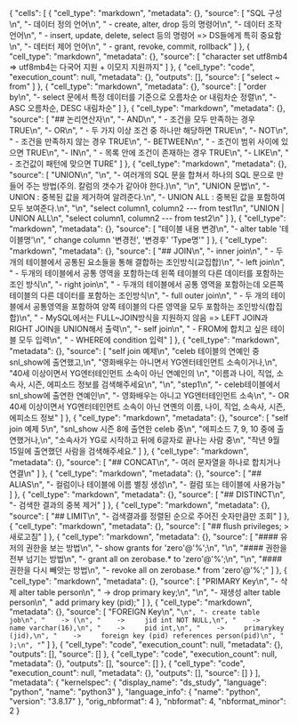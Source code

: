 {
 "cells": [
  {
   "cell_type": "markdown",
   "metadata": {},
   "source": [
    "SQL 구성\n",
    "- 데이터 정의 언어\n",
    "    - create, alter, drop 등의 명령어\n",
    "- 데이터 조작 언어\n",
    "    -  insert, update, delete, select 등의 명령어 => DS들에게 특히 중요함\n",
    "- 데터터 제어 언어\n",
    "    - grant, revoke, commit, rollback"
   ]
  },
  {
   "cell_type": "markdown",
   "metadata": {},
   "source": [
    "character set utf8mb4  =>  utf8mb4는 다국어 지원 + 이모지 지원까지"
   ]
  },
  {
   "cell_type": "code",
   "execution_count": null,
   "metadata": {},
   "outputs": [],
   "source": [
    "select ~ from"
   ]
  },
  {
   "cell_type": "markdown",
   "metadata": {},
   "source": [
    "order by\n",
    "- select  문에서 특정 데이터를 기준으로 오름차순 or 내림차순 정렬\n",
    "- ASC 오름차순, DESC 내림차순"
   ]
  },
  {
   "cell_type": "markdown",
   "metadata": {},
   "source": [
    "## 논리연산자\n",
    "- AND\n",
    "    - 조건을 모두 만족하는 경우 TRUE\n",
    "- OR\n",
    "    - 두 가지 이상 조건 중 하나만 해당하면 TRUE\n",
    "- NOT\n",
    "    - 조건을 만족하지 않는 경우 TRUE\n",
    "- BETWEEN\n",
    "    - 조건이 범위 사이에 있으면 TRUE\n",
    "- IN\n",
    "    - 목록 안에 조건이 존재하는 경우 TRUE\n",
    "- LIKE\n",
    "    - 조건값이 패턴에 맞으면 TURE"
   ]
  },
  {
   "cell_type": "markdown",
   "metadata": {},
   "source": [
    "UNION\n",
    "\n",
    "- 여러개의 SQL 문을 합쳐서 하나의 SQL 문으로 만들어 주는 방법(주의. 칼럼의 갯수가 같아야 한다.)\n",
    "\n",
    "UNION 문법\n",
    "- UNION : 중복된 값을 제거하여 알려준다.\n",
    "- UNION ALL : 중복된 값을 포함하여 모두 보여준다.\n",
    "\n",
    "select column1, column2 --- from test1\n",
    "UNION | UNION ALL\n",
    "select column1, column2 --- from test2\n"
   ]
  },
  {
   "cell_type": "markdown",
   "metadata": {},
   "source": [
    "테이블 내용 변경\n",
    "- alter table '테이블명'\n",
    "    change column '변경전', '변경후' 'Type명'"
   ]
  },
  {
   "cell_type": "markdown",
   "metadata": {},
   "source": [
    "## JOIN\n",
    "- inner join\n",
    "    - 두개의 테이블에서 공통된 요소들을 통해 결합하는 조인방식(교집합)\n",
    "- left join\n",
    "    - 두개의 테이블에서 공통 영역을 포함하는데 왼쪽 테이블의 다른 데이터를 포함하는 조인 방식\n",
    "- right join\n",
    "    - 두개의 테이블에서 공통 영역을 포함하는데 오른쪽 테이블의 다른 데이터를 포함하는 조인방식\n",
    "- full outer join\n",
    "    - 두 개의 테이블에서 공통영역을 포함하여 양쪽 테이블의 다른 영역을 모두 포함하는 조인방식(합집합)\n",
    "    - MySQL에서는 FULL~JOIN방식을 지원하지 않음 => LEFT JOIN과 RIGHT JOIN을 UNION해서 출력\n",
    "- self join\n",
    "    - FROM에 합치고 싶은 테이블 모두 입력\n",
    "    - WHERE에 condition 입력"
   ]
  },
  {
   "cell_type": "markdown",
   "metadata": {},
   "source": [
    "self join 예제\n",
    "celeb 테이블의 연예인 중 snl_show에 출연했고,\n",
    "영화배우는 아니면서 YG엔터테인먼트 소속이거나,\n",
    "40세 이상이면서 YG엔터테인먼트 소속이 아닌 연예인의 \n",
    "이름과 나이, 직업, 소속사, 시즌, 에피소드 정보를 검색해주세요\n",
    "\n",
    "step1\n",
    "- celeb테이블에서 snl_show에 출연한 연예인\n",
    "- 영화배우는 아니고 YG엔터테인먼트 소속\n",
    "- OR 40세 이상이면서 YG엔터테인먼트 소속이 아닌 연옌의 이름, 나이, 직업, 소속사, 시즌, 에피소드 정보"
   ]
  },
  {
   "cell_type": "markdown",
   "metadata": {},
   "source": [
    "self join 예제 5\n",
    "snl_show 시즌 8에 출연한 celeb 중\n",
    "에피소드 7, 9, 10 중에 출연했거나,\n",
    "소속사가 YG로 시작하고 뒤에 6글자로 끝나는 사람 중\n",
    "작년 9월 15일에 출연했던 사람을 검색해주세요."
   ]
  },
  {
   "cell_type": "markdown",
   "metadata": {},
   "source": [
    "## CONCAT\n",
    "- 여러 문자열을 하나로 합치거나 연결\n"
   ]
  },
  {
   "cell_type": "markdown",
   "metadata": {},
   "source": [
    "## ALIAS\n",
    "- 컬럼이나 테이블에 이름 별칭 생성\n",
    "- 컬럼 또는 테이블에 사용가능"
   ]
  },
  {
   "cell_type": "markdown",
   "metadata": {},
   "source": [
    "## DISTINCT\n",
    "- 검색한 결과의 중복 제거"
   ]
  },
  {
   "cell_type": "markdown",
   "metadata": {},
   "source": [
    "## LIMIT\n",
    "- 검색결과를 정렬된 순으로 주어진 숫자만큼만 조회"
   ]
  },
  {
   "cell_type": "markdown",
   "metadata": {},
   "source": [
    "## flush privileges; > 새로고침"
   ]
  },
  {
   "cell_type": "markdown",
   "metadata": {},
   "source": [
    "#### 유저의 권한을 보는 방법\n",
    "- show grants for 'zero'@'%';\n",
    "\n",
    "#### 권한을 전부 넘기는 방법\n",
    "- grant all on zerobase.* to 'zero'@'%';\n",
    "\n",
    "#### 권한을 다시 빼앗는 방법\n",
    "- revoke all on zerobase.* from 'zero'@'%';"
   ]
  },
  {
   "cell_type": "markdown",
   "metadata": {},
   "source": [
    "PRIMARY Key\n",
    "- 삭제 alter table person\n",
    "    -> drop primary key;\n",
    "\n",
    "- 재생성 alter table person\n",
    "        add primary key (pid);"
   ]
  },
  {
   "cell_type": "markdown",
   "metadata": {},
   "source": [
    "FOREIGN Key\n",
    "```\n",
    "- create table job\n",
    "    -> (\n",
    "    ->     jid int NOT NULL,\n",
    "    ->     name varchar(16),\n",
    "    ->     pid int,\n",
    "    ->     primarykey (jid),\n",
    "    ->     foreign key (pid) references person(pid)\n",
    "    );\n",
    "```"
   ]
  },
  {
   "cell_type": "code",
   "execution_count": null,
   "metadata": {},
   "outputs": [],
   "source": []
  },
  {
   "cell_type": "code",
   "execution_count": null,
   "metadata": {},
   "outputs": [],
   "source": []
  },
  {
   "cell_type": "code",
   "execution_count": null,
   "metadata": {},
   "outputs": [],
   "source": []
  }
 ],
 "metadata": {
  "kernelspec": {
   "display_name": "ds_study",
   "language": "python",
   "name": "python3"
  },
  "language_info": {
   "name": "python",
   "version": "3.8.17"
  },
  "orig_nbformat": 4
 },
 "nbformat": 4,
 "nbformat_minor": 2
}
